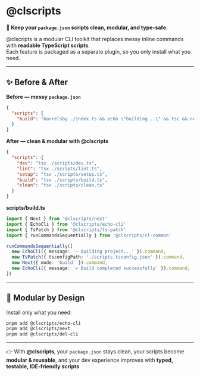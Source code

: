 # @clscripts

**🧩 Keep your `package.json` scripts clean, modular, and type-safe.**  

@clscripts is a modular CLI toolkit that replaces messy inline commands with **readable TypeScript scripts**.  
Each feature is packaged as a separate plugin, so you only install what you need.  

---

## ✨ Before & After  

**Before — messy `package.json`**  
```json
{
  "scripts": {
    "build": "barrelsby ./index.ts && echo \"building...\" && tsc && next build && prisma generate && ..."
  }
}
```

**After — clean & modular with @clscripts**  
```json
{
  "scripts": {
    "dev": "tsx ./scripts/dev.ts",
    "lint": "tsx ./scripts/lint.ts",
    "setup": "tsx ./scripts/setup.ts",
    "build": "tsx ./scripts/build.ts",
    "clean": "tsx ./scripts/clean.ts"
  }
}
```

**scripts/build.ts**  
```ts
import { Next } from '@clscripts/next'
import { EchoCli } from '@clscripts/echo-cli'
import { TsPatch } from '@clscripts/ts-patch'
import { runCommandsSequentially } from '@clscripts/cl-common'

runCommandsSequentially([
  new EchoCli({ message: '~ Building project...' }).command,
  new TsPatch({ tsconfigPath: './scripts.tsconfig.json' }).command,
  new Next({ mode: 'build' }).command,
  new EchoCli({ message: '✔ Build completed successfully' }).command,
])
```

---

## 🧩 Modular by Design  

Install only what you need:  
```bash
pnpm add @clscripts/echo-cli
pnpm add @clscripts/next
pnpm add @clscripts/del-cli
```

---

👉 With **@clscripts**, your `package.json` stays clean, your scripts become **modular & reusable**, and your dev experience improves with **typed, testable, IDE-friendly scripts**

